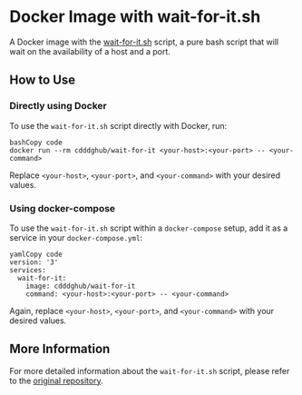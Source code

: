 # Docker Image with wait-for-it.sh

A Docker image with the [wait-for-it.sh](https://github.com/vishnubob/wait-for-it) script, a pure bash script that will wait on the availability of a host and a port.

## How to Use

### Directly using Docker

To use the `wait-for-it.sh` script directly with Docker, run:

```
bashCopy code
docker run --rm cdddghub/wait-for-it <your-host>:<your-port> -- <your-command>
```

Replace `<your-host>`, `<your-port>`, and `<your-command>` with your desired values.

### Using docker-compose

To use the `wait-for-it.sh` script within a `docker-compose` setup, add it as a service in your `docker-compose.yml`:

```
yamlCopy code
version: '3'
services:
  wait-for-it:
    image: cdddghub/wait-for-it
    command: <your-host>:<your-port> -- <your-command>
```

Again, replace `<your-host>`, `<your-port>`, and `<your-command>` with your desired values.

## More Information

For more detailed information about the `wait-for-it.sh` script, please refer to the [original repository](https://github.com/vishnubob/wait-for-it).
